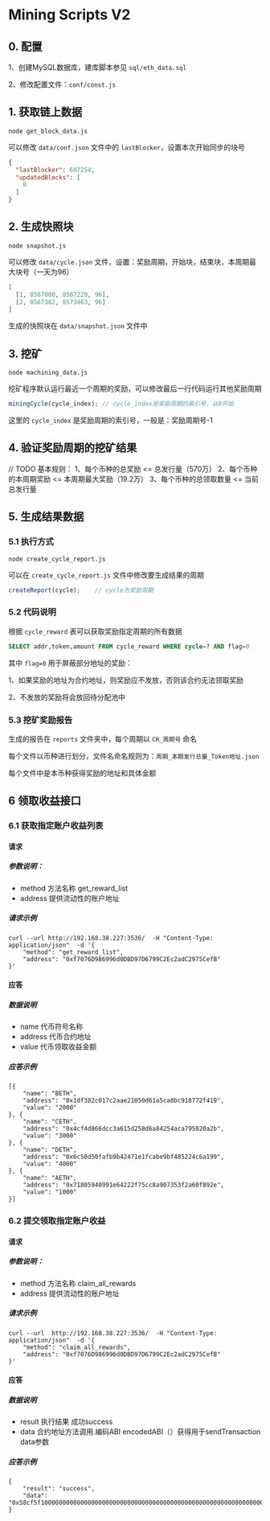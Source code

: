 # Mining Scripts V2



## 0. 配置

1、创建MySQL数据库，建库脚本参见 `sql/eth_data.sql`

2、修改配置文件：`conf/const.js`



## 1. 获取链上数据

```
node get_block_data.js
```



可以修改 `data/conf.json` 文件中的 `lastBlocker`，设置本次开始同步的块号

```json
{
  "lastBlocker": 607254,
  "updatedBlocks": [
    0
  ]
}
```



## 2. 生成快照块

```
node snapshot.js
```



可以修改 `data/cycle.json` 文件，设置：奖励周期，开始块，结束块，本周期最大块号（一天为96）

```json
[
  [1, 8567000, 8567220, 96],
  [2, 8567382, 8573463, 96]
]
```

生成的快照块在 `data/snapshot.json` 文件中



## 3. 挖矿

```
node machining_data.js
```



挖矿程序默认运行最近一个周期的奖励，可以修改最后一行代码运行其他奖励周期

```js
miningCycle(cycle_index); // cycle_index是奖励周期的索引号，从0开始
```

这里的 `cycle_index` 是奖励周期的索引号，一般是：奖励周期号-1



## 4. 验证奖励周期的挖矿结果

// TODO
基本规则：
1、每个币种的总奖励 <= 总发行量（570万）
2、每个币种的本周期奖励 <= 本周期最大奖励（19.2万）
3、每个币种的总领取数量 <= 当前总发行量



## 5. 生成结果数据

### 5.1 执行方式

```
node create_cycle_report.js
```



可以在 `create_cycle_report.js` 文件中修改要生成结果的周期

```js
createReport(cycle);	// cycle为奖励周期
```



### 5.2 代码说明

根据 `cycle_reward` 表可以获取奖励指定周期的所有数据

```sql
SELECT addr,token,amount FROM cycle_reward WHERE cycle=? AND flag=0
```

其中 `flag=0` 用于屏蔽部分地址的奖励：

1、如果奖励的地址为合约地址，则奖励应不发放，否则该合约无法领取奖励

2、不发放的奖励将会放回待分配池中



### 5.3 挖矿奖励报告

生成的报告在 `reports` 文件夹中，每个周期以 `CR_周期号` 命名

每个文件以币种进行划分，文件名命名规则为：`周期_本期发行总量_Token地址.json`

每个文件中是本币种获得奖励的地址和具体金额


## 6 领取收益接口

### 6.1 获取指定账户收益列表
#### 请求
##### 参数说明：
- method  方法名称 get_reward_list
- address 提供流动性的账户地址
##### 请求示例
```
curl --url http://192.168.38.227:3536/  -H "Content-Type: application/json"  -d '{
	"method": "get_reward_list",
	"address": "0xf7076D986996d0DBD97D6799C2Ec2adC2975CefB"
}'
```
#### 应答
##### 数据说明
- name  代币符号名称
- address 代币合约地址
- value   代币领取收益金额
##### 应答示例
```
[{
	"name": "BETH",
	"address": "0x1df382c017c2aae21050d61a5ca8bc918772f419",
	"value": "2000"
}, {
	"name": "CETH",
	"address": "0x4cf4d866dcc3a615d258d6a84254aca795020a2b",
	"value": "3000"
}, {
	"name": "DETH",
	"address": "0x6c50d50fafb9b42471e1fcabe9bf485224c6a199",
	"value": "4000"
}, {
	"name": "AETH",
	"address": "0x71805940991e64222f75cc8a907353f2a60f892e",
	"value": "1000"
}]
```

### 6.2 提交领取指定账户收益
#### 请求
##### 参数说明：
- method  方法名称 claim_all_rewards
- address 提供流动性的账户地址
##### 请求示例
```
curl --url  http://192.168.38.227:3536/  -H "Content-Type: application/json"  -d '{
	"method": "claim_all_rewards",
	"address": "0xf7076D986996d0DBD97D6799C2Ec2adC2975CefB"
}'
```

#### 应答
##### 数据说明
- result  执行结果 成功success
- data  合约地址方法调用.编码ABI encodedABI（）获得用于sendTransaction data参数
##### 应答示例
```
{
	"result": "success",
	"data": "0x58cf5f1000000000000000000000000000000000000000000000000000000000000007B"
}

```